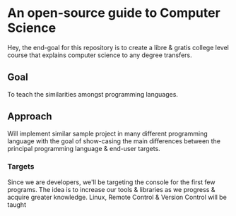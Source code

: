 # An open-source guide to Computer Science
Hey, the end-goal for this repository is to create a libre & gratis college level course that explains computer science to any degree transfers.

## Goal
To teach the similarities amongst programming languages.

## Approach
Will implement similar sample project in many different programming language with the goal of show-casing the main differences between the principal programming language & end-user targets.

### Targets
Since we are developers, we'll be targeting the console for the first few programs. The idea is to increase our tools & libraries as we progress & acquire greater knowledge. Linux, Remote Control & Version Control will be taught
